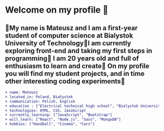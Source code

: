 # Welcome on my profile 👋
## 💎My name is Mateusz and I am a first-year student of computer science at Bialystok University of Technology💎I am currently exploring front-end and taking my first steps in programming💎 ‍I am 20 years old and full of enthusiasm to learn and create💎 On my profile you will find my student projects, and in time other interesting coding experiments💎

```diff
+ name: Mateusz 
+ located_in: Poland, Białystok 
+ communication: Polish, English
+ education : ["Electrical technical high school", "Bialystok University of Technology"] 
+ technologies: HTML, CSS, JavaScript 
+ currently_learning: ["JavaScript", "Bootstrap"]
+ will_learn: ["React", "Node.js", "Sass", "MongoDB"]
+ hobbies: ["Handball", "Cinema", "Cars"]
```
